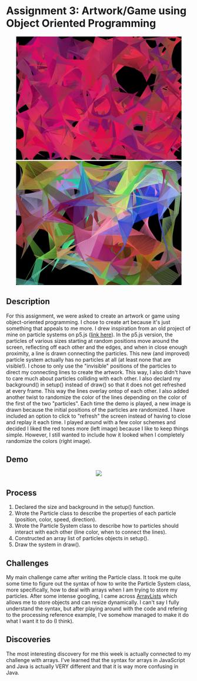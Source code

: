 # Assignment 3: Artwork/Game using Object Oriented Programming

<p align="center">
  <img src="image1.png" width="450">
  <img src="image2.png" width="450">
</p>

## Description
For this assignment, we were asked to create an artwork or game using object-oriented programming. I chose to create art because it's just something that appeals to me more. I drew inspiration from an old project of mine on particle systems on p5.js ([link here](https://editor.p5js.org/ariyachlt/sketches/u24N-xgrC)). In the p5.js version, the particles of various sizes starting at random positions move around the screen, reflecting off each other and the edges, and when in close enough proximity, a line is drawn connecting the particles. This new (and improved) particle system actually has no particles at all (at least none that are visible!). I chose to only use the "invisible" positions of the particles to direct my connecting lines to create the artwork. This way, I also didn't have to care much about particles colliding with each other. I also declard my background() in setup() instead of draw() so that it does not get refreshed at every frame. This way the lines overlay ontop of each other. I also added another twist to randomize the color of the lines depending on the color of the first of the two "particles". Each time the demo is played, a new image is drawn because the initial positions of the particles are randomized. I have included an option to click to "refresh" the screen instead of having to close and replay it each time. I played around with a few color schemes and decided I liked the red tones more (left image) because I like to keep things simple. However, I still wanted to include how it looked when I completely randomize the colors (right image).

## Demo
<p align="center">
  <img src="feb9_demo.gif" width="520">
</p>

## Process
1. Declared the size and background in the setup() function.
2. Wrote the Particle class to describe the properties of each particle (position, color, speed, direction).
3. Wrote the Particle System class to describe how to particles should interact with each other (line color, when to connect the lines).
4. Constructed an array list of particles objects in setup().
5. Draw the system in draw().

## Challenges
My main challenge came after writing the Particle class. It took me quite some time to figure out the syntax of how to write the Particle System class, more specifically, how to deal with arrays when I am trying to store my particles. After some intense googling, I came across [ArrayLists](https://processing.org/reference/ArrayList.html) which allows me to store objects and can resize dynamically. I can't say I fully understand the syntax, but after playing around with the code and refering to the processing reference example, I've somehow managed to make it do what I want it to do (I think).

## Discoveries
The most interesting discovery for me this week is actually connected to my challenge with arrays. I've learned that the syntax for arrays in JavaScript and Java is actually VERY different and that it is way more confusing in Java.
